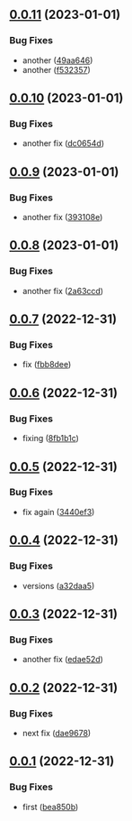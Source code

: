 ## [0.0.11](https://github.com/EncyclopediaGalactica/Sdk.Core/compare/0.0.10...0.0.11) (2023-01-01)


### Bug Fixes

* another ([49aa646](https://github.com/EncyclopediaGalactica/Sdk.Core/commit/49aa6466f2e647ec62c6deb3bf80d3cac48660a3))
* another ([f532357](https://github.com/EncyclopediaGalactica/Sdk.Core/commit/f53235782df77efba75c6fd6602f0a86feb525e4))

## [0.0.10](https://github.com/EncyclopediaGalactica/Sdk.Core/compare/0.0.9...0.0.10) (2023-01-01)


### Bug Fixes

* another fix ([dc0654d](https://github.com/EncyclopediaGalactica/Sdk.Core/commit/dc0654d4d3005356a4257299452387f9016f5010))

## [0.0.9](https://github.com/EncyclopediaGalactica/Sdk.Core/compare/0.0.8...0.0.9) (2023-01-01)


### Bug Fixes

* another fix ([393108e](https://github.com/EncyclopediaGalactica/Sdk.Core/commit/393108e390e6da00bb2ffd1aaad8fa773f7cdccb))

## [0.0.8](https://github.com/EncyclopediaGalactica/Sdk.Core/compare/0.0.7...0.0.8) (2023-01-01)


### Bug Fixes

* another fix ([2a63ccd](https://github.com/EncyclopediaGalactica/Sdk.Core/commit/2a63ccda45197187a8083fbbd879d4b2379651ec))

## [0.0.7](https://github.com/EncyclopediaGalactica/Sdk.Core/compare/0.0.6...0.0.7) (2022-12-31)


### Bug Fixes

* fix ([fbb8dee](https://github.com/EncyclopediaGalactica/Sdk.Core/commit/fbb8dee67dc696c1259a6ce49d32e245b8ee76ad))

## [0.0.6](https://github.com/EncyclopediaGalactica/Sdk.Core/compare/0.0.5...0.0.6) (2022-12-31)


### Bug Fixes

* fixing ([8fb1b1c](https://github.com/EncyclopediaGalactica/Sdk.Core/commit/8fb1b1c43324eaa91ac73ade09bd4d0bf6b999ca))

## [0.0.5](https://github.com/EncyclopediaGalactica/Sdk.Core/compare/0.0.4...0.0.5) (2022-12-31)


### Bug Fixes

* fix again ([3440ef3](https://github.com/EncyclopediaGalactica/Sdk.Core/commit/3440ef31538e71802697ada1927db805f85b8011))

## [0.0.4](https://github.com/EncyclopediaGalactica/Sdk.Core/compare/0.0.3...0.0.4) (2022-12-31)


### Bug Fixes

* versions ([a32daa5](https://github.com/EncyclopediaGalactica/Sdk.Core/commit/a32daa5667c6c6d7270a2a1e29b11402df718133))

## [0.0.3](https://github.com/EncyclopediaGalactica/Sdk.Core/compare/0.0.2...0.0.3) (2022-12-31)


### Bug Fixes

* another fix ([edae52d](https://github.com/EncyclopediaGalactica/Sdk.Core/commit/edae52df2a94f630a9e175bbb92bbde061e82624))

## [0.0.2](https://github.com/EncyclopediaGalactica/Sdk.Core/compare/0.0.1...0.0.2) (2022-12-31)


### Bug Fixes

* next fix ([dae9678](https://github.com/EncyclopediaGalactica/Sdk.Core/commit/dae9678a64ecd95d07b710f8c5745c81aa7033d6))

## [0.0.1](https://github.com/EncyclopediaGalactica/Sdk.Core/compare/0.0.0...0.0.1) (2022-12-31)


### Bug Fixes

* first ([bea850b](https://github.com/EncyclopediaGalactica/Sdk.Core/commit/bea850b61eb611016d33e0704cfc0fe557581c02))
